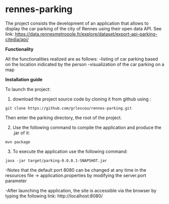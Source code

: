 # rennes-parking

The project consists  the development of an application that allows to display the car parking of the city of Rennes using their open data API. See link: https://data.rennesmetropole.fr/explore/dataset/export-api-parking-citedia/api/


**Functionality** 

All the functionalities realized are as follows:
-listing of car parking based on the location indicated by the person
-visualization of the car parking on a map

**Installation guide**

To launch the project:

1) download the project source code by cloning it from github using :
```
git clone https://github.com/grlescou/rennes-parking.git
```

Then enter the parking directory, the root of the project.

2) Use the following command to compile the application and produce the .jar of it: 
```
mvn package
```

3) To execute the application use the following command:
```
java -jar target/parking-0.0.0.1-SNAPSHOT.jar
```

-Notes that the default port 8080 can be changed at any time in the resources file → 
application.properties by modifying the server.port parameter

-After launching the application, the site is accessible via the browser by typing the following link: http://localhost:8080/
